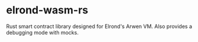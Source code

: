 # elrond-wasm-rs
Rust smart contract library designed for Elrond's Arwen VM. Also provides a debugging mode with mocks.
